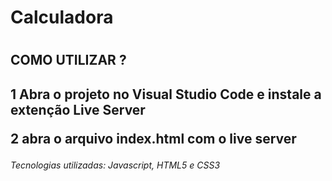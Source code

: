 <h1>Calculadora<h1/>
<h2>COMO UTILIZAR ?<h2/>
<p>1 Abra o projeto no Visual Studio Code e instale a extenção Live Server<p/>
<p>2 abra o arquivo index.html com o live server<p>
<h6>Tecnologias utilizadas: Javascript, HTML5 e CSS3<h6/>
